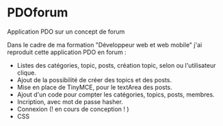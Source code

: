 # PDOforum
Application PDO sur un concept de forum 

Dans le cadre de ma formation "Développeur web et web mobile" j'ai reproduit cette application PDO en forum :

- Listes des catégories, topic, posts, création topic,  selon ou l'utilisateur clique.
- Ajout de la possibilité de créer des topics et des posts.
- Mise en place de TinyMCE, pour le textArea des posts.
- Ajout d'un code pour compter les catégories, topics, posts, membres.
- Incription, avec mot de passe hasher.
- Connexion (! en cours de conception ! ) 
- CSS

